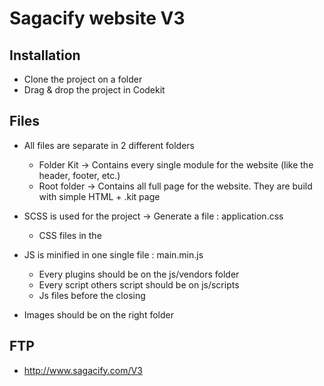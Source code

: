 # Sagacify website V3

## Installation
- Clone the project on a folder
- Drag & drop the project in Codekit


## Files
- All files are separate in 2 different folders
	- Folder Kit -> Contains every single module for the website (like the header, footer, etc.)
	- Root folder -> Contains all full page for the website. They are build with simple HTML + .kit page

- SCSS is used for the project -> Generate a file : application.css
	- CSS files in the <head>

- JS is minified in one single file : main.min.js
	- Every plugins should be on the js/vendors folder
	- Every script others script should be on js/scripts
	- Js files before the closing <body>

- Images should be on the right folder

## FTP
- http://www.sagacify.com/V3